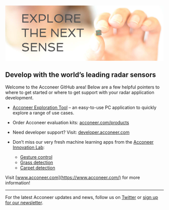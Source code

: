 ![World Leading Radar Sensors](https://github.com/acconeer/.github/blob/main/images/acconeer-github.jpg) 

## Develop with the world’s leading radar sensors

Welcome to the Acconeer GitHub area! Below are a few helpful pointers to where to get started or where to get support with your radar application development.
* [Acconeer Exploration Tool](https://github.com/acconeer/acconeer-python-exploration) – an easy-to-use PC application to quickly explore a range of use cases.

* Order Acconeer evaluation kits: [acconeer.com/products](https://www.acconeer.com/products/)
* Need developer support? Visit: [developer.acconeer.com](https://developer.acconeer.com)
* Don’t miss our very fresh machine learning apps from the [Acconeer Innovation Lab](https://www.acconeer.com/innovation-lab/):
    * [Gesture control](https://github.com/acconeer/acconeer-a121-gesture-control)
    * [Grass detection](https://github.com/acconeer/acconeer-a121-grass-detection)
    * [Carpet detection ](https://github.com/acconeer/acconeer-a121-carpet-detection)

Visit [www.acconeer.com](https://www.acconeer.com/) for more information!

----

For the latest Acconeer updates and news, follow us on [Twitter](https://twitter.com/acconeer_ab) or [sign up for our newsletter](https://developer.acconeer.com/subscribe/).

